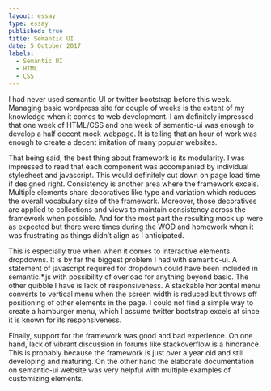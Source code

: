 ```yaml
---
layout: essay
type: essay
published: true
title: Semantic UI
date: 5 October 2017
labels:
  - Semantic UI
  - HTML
  - CSS
---
```


I had never used semantic UI or twitter bootstrap before this week. Managing basic wordpress site for couple of weeks is the extent of my knowledge when it comes to web development. I am definitely impressed that one week of HTML/CSS and one week of semantic-ui was enough to develop a half decent mock webpage. It is telling that an hour of work was enough to create a decent imitation of many popular websites.
 
That being said, the best thing about framework is its modularity. I was impressed to read that each component was accompanied by individual stylesheet and javascript. This would definitely cut down on page load time if designed right. Consistency is another area where the framework excels. Multiple elements share decoratives like type and variation which reduces the overall vocabulary size of the framework. Moreover, those decoratives are applied to collections and views to maintain consistency across the framework when possible. And for the most part the resulting mock up were as expected but there were times during the WOD and homework when it was frustrating as things didn’t align as I anticipated. 

This is especially true when when it comes to interactive elements dropdowns. It is by far the biggest problem I had with semantic-ui. A statement of javascript required for dropdown could have been included in semantic.*.js with possibility of overload for anything beyond basic. The other quibble I have is lack of responsiveness. A stackable horizontal menu converts to vertical menu when the screen width is reduced but throws off positioning of other elements in the page. I could not find a simple way to create a hamburger menu, which I assume twitter bootstrap excels at since it is known for its responsiveness.

Finally, support for the framework was good and bad experience. On one hand, lack of vibrant discussion in forums like stackoverflow is a hindrance. This is probably because the framework is just over a year old and still developing and maturing. On the other hand the elaborate documentation on semantic-ui website was very helpful with multiple examples of customizing elements.

